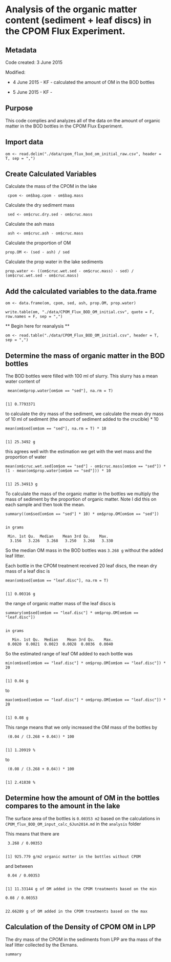# Analysis of the organic matter content (sediment + leaf discs) in the CPOM Flux Experiment. 

## Metadata

Code created: 3 June 2015 

Modified: 

* 4 June 2015 - KF - calculated the amount of OM in the BOD bottles

* 5 June 2015 - KF - 


## Purpose

This code complies and analyzes all of the data on the amount of organic matter in the BOD bottles in the CPOM Flux Experiment.

## Import data

    om <- read.delim("./data/cpom_flux_bod_om_initial_raw.csv", header = T, sep = ",")

## Create Calculated Variables

Calculate the mass of the CPOM in the lake

     cpom <- om$bag.cpom - om$bag.mass

Calculate the dry sediment mass

     sed <- om$cruc.dry.sed - om$cruc.mass

Calculate the ash mass

     ash <- om$cruc.ash - om$cruc.mass

Calculate the proportion of OM

    prop.OM <- (sed - ash) / sed

Calculate the prop water in the lake sediments

    prop.water <- ((om$cruc.wet.sed - om$cruc.mass) - sed) / (om$cruc.wet.sed - om$cruc.mass)

## Add the calculated variables to the data.frame

    om <- data.frame(om, cpom, sed, ash, prop.OM, prop.water)

    write.table(om, "./data/CPOM_Flux_BOD_OM_initial.csv", quote = F, row.names = F, sep = ",")

** Begin here for reanalysis **

    om <- read.table("./data/CPOM_Flux_BOD_OM_initial.csv", header = T, sep = ",")
    
## Determine the mass of organic matter in the BOD bottles

The BOD bottles were filled with 100 ml of slurry. This slurry has a mean water content of

     mean(om$prop.water[om$om == "sed"], na.rm = T)

~~~~

[1] 0.7793371

~~~~

to calculate the dry mass of the sediment, we calculate the mean dry mass of 10 ml of sediment (the amount of sediment added to the crucible) * 10

    mean(om$sed[om$om == "sed"], na.rm = T) * 10

~~~~

[1] 25.3492 g

~~~~

this agrees well with the estimation we get with the wet mass and the proportion of water

    mean(om$cruc.wet.sed[om$om == "sed"] - om$cruc.mass[om$om == "sed"]) * (1 - mean(om$prop.water[om$om == "sed"])) * 10

~~~~

[1] 25.34913 g

~~~~

To calculate the mass of the organic matter in the bottles we multiply the mass of sediment by the proportion of organic matter. Note I did this on each sample and then took the mean.

     
    summary((om$sed[om$om == "sed"] * 10) * om$prop.OM[om$om == "sed"])

~~~~

in grams

 Min. 1st Qu.  Median    Mean 3rd Qu.    Max. 
  3.156   3.226   3.268   3.250   3.268   3.330

~~~~

So the median OM mass in the BOD bottles was `3.268 g` without the added leaf litter.

Each bottle in the CPOM treatment received 20 leaf discs, the mean dry mass of a leaf disc is

    mean(om$sed[om$om == "leaf.disc"], na.rm = T)

~~~~

[1] 0.00316 g

~~~~

the range of organic matter mass of the leaf discs is

    summary(om$sed[om$om == "leaf.disc"] * om$prop.OM[om$om == "leaf.disc"])

~~~~

in grams

   Min. 1st Qu.  Median    Mean 3rd Qu.    Max. 
 0.0020  0.0021  0.0023  0.0028  0.0036  0.0040

~~~~

So the estimated range of leaf OM added to each bottle was

    min(om$sed[om$om == "leaf.disc"] * om$prop.OM[om$om == "leaf.disc"]) * 20

~~~~

[1] 0.04 g

~~~~

to

    max(om$sed[om$om == "leaf.disc"] * om$prop.OM[om$om == "leaf.disc"]) * 20

~~~~

[1] 0.08 g

~~~~

This range means that we only increased the OM mass of the bottles by 

     (0.04 / (3.268 + 0.04)) * 100

~~~~

[1] 1.20919 %

~~~~

to

     (0.08 / (3.268 + 0.04)) * 100

~~~~

[1] 2.41838 %

~~~~


## Determine how the amount of OM in the bottles compares to the amount in the lake

The surface area of the bottles is `0.00353 m2` based on the calculations in `CPOM_flux_BOD_OM_input_calc_6Jun2014.md` in the `analysis` folder


This means that there are

     3.268 / 0.00353 

~~~~

[1] 925.779 g/m2 organic matter in the bottles without CPOM

~~~~

and between

     0.04 / 0.00353 

~~~~

[1] 11.33144 g of OM added in the CPOM treatments based on the min

~~~~

    0.08 / 0.00353 

~~~~

22.66289 g of OM added in the CPOM treatments based on the max

~~~~

## Calculation of the Density of CPOM OM in LPP

The dry mass of the CPOM in the sediments from LPP are tha mass of the leaf litter collected by the Ekmans. 

    summary